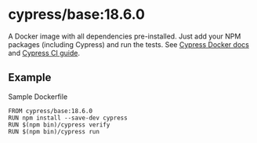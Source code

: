 <!-- WARNING: this file was autogenerated by generate-base-image.js -->
# cypress/base:18.6.0

A Docker image with all dependencies pre-installed.
Just add your NPM packages (including Cypress) and run the tests.
See [Cypress Docker docs](https://on.cypress.io/docker) and
[Cypress CI guide](https://on.cypress.io/ci).

## Example

Sample Dockerfile

```
FROM cypress/base:18.6.0
RUN npm install --save-dev cypress
RUN $(npm bin)/cypress verify
RUN $(npm bin)/cypress run
```
